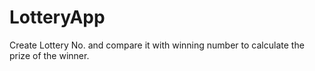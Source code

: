 # LotteryApp
Create Lottery No. and compare it with winning number to calculate the prize of the winner.
